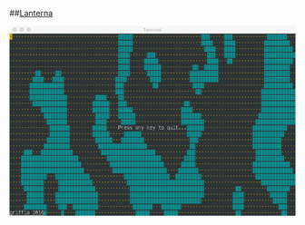 ##[Lanterna](https://github.com/mabe02/lanterna)

![lanterna.png](https://raw.githubusercontent.com/griffio/lanterna01/master/lanterna.png)